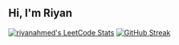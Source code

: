 ## Hi, I'm Riyan

[![riyanahmed's LeetCode Stats](https://leetcode-stats.vercel.app/api?username=riyanahmed&theme=Raspberry)](https://github.com/JeremyTsaii/leetcode-stats)
[![GitHub Streak](https://github-readme-streak-stats.herokuapp.com?user=riyanah&theme=chartreuse-dark&hide_border=true)](https://git.io/streak-stats)
